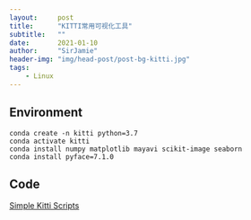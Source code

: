 ```yaml
---
layout:     post
title:      "KITTI常用可视化工具"
subtitle:   ""
date:       2021-01-10
author:     "SirJamie"
header-img: "img/head-post/post-bg-kitti.jpg"
tags:
    - Linux
---
```


## Environment


```
conda create -n kitti python=3.7
conda activate kitti
conda install numpy matplotlib mayavi scikit-image seaborn
conda install pyface=7.1.0
```

## Code

[Simple Kitti Scripts](https://github.com/SirJamie/SKS)